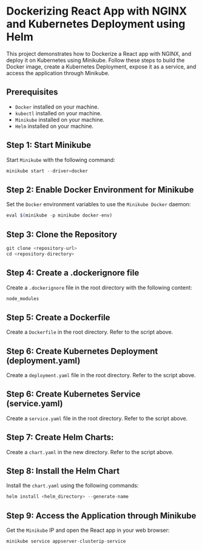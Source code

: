 # Dockerizing React App with NGINX and Kubernetes Deployment using Helm
This project demonstrates how to Dockerize a React app with NGINX, and deploy it on Kubernetes using Minikube. Follow these steps to build the Docker image, create a Kubernetes Deployment, expose it as a service, and access the application through Minikube.

## Prerequisites
+ `Docker` installed on your machine.
+ `kubectl` installed on your machine.
+ `Minikube` installed on your machine.
+ `Helm` installed on your machine.

## Step 1: Start Minikube
Start `Minikube` with the following command:
```js
minikube start --driver=docker
```

## Step 2: Enable Docker Environment for Minikube
Set the `Docker` environment variables to use the `Minikube Docker` daemon:
```js
eval $(minikube -p minikube docker-env)
```

## Step 3: Clone the Repository
```js
git clone <repository-url>
cd <repository-directory>
```

## Step 4: Create a .dockerignore file
Create a `.dockerignore` file in the root directory with the following content:
```js
node_modules
```

## Step 5: Create a Dockerfile
Create a `Dockerfile` in the root directory. Refer to the script above.

## Step 6: Create Kubernetes Deployment (deployment.yaml)
Create a `deployment.yaml` file in the root directory. Refer to the script above.

## Step 6: Create Kubernetes Service (service.yaml)
Create a `service.yaml` file in the root directory. Refer to the script above.

## Step 7: Create Helm Charts:
Create a `chart.yaml` in the new directory. Refer to the script above.

## Step 8: Install the Helm Chart
Install the `chart.yaml` using the following commands:
```js
helm install <helm_directory> --generate-name
```
## Step 9: Access the Application through Minikube
Get the `Minikube` IP and open the React app in your web browser:
```js
minikube service appserver-clusterip-service
```


